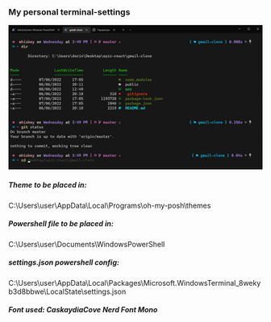 ### My personal terminal-settings
![alt text](https://github.com/dorin-js/terminal-settings/blob/main/terminal_preview.JPG?raw=true)

##### Theme to be placed in:
  C:\Users\user\AppData\Local\Programs\oh-my-posh\themes
  
##### Powershell file to be placed in:
  C:\Users\user\Documents\WindowsPowerShell

##### settings.json powershell config:
  C:\Users\user\AppData\Local\Packages\Microsoft.WindowsTerminal_8wekyb3d8bbwe\LocalState\settings.json

##### Font used: CaskaydiaCove Nerd Font Mono
